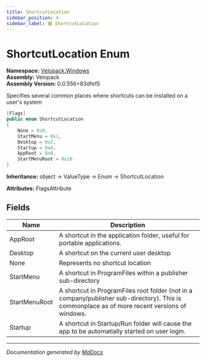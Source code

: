 ```yaml
---
title: ShortcutLocation
sidebar_position: 4
sidebar_label: 🟣 ShortcutLocation
---
```

<!--  
  <auto-generated>   
    The contents of this file were generated by a tool.  
    Changes to this file may be list if the file is regenerated  
  </auto-generated>   
-->

# ShortcutLocation Enum

**Namespace:** [Velopack.Windows](../index.md)  
**Assembly:** Velopack  
**Assembly Version:** 0.0.556+83dfef5

Specifies several common places where shortcuts can be installed on a user's system

```csharp
[Flags]
public enum ShortcutLocation
{
    None = 0x0,
    StartMenu = 0x1,
    Desktop = 0x2,
    Startup = 0x4,
    AppRoot = 0x8,
    StartMenuRoot = 0x10
}
```

**Inheritance:** object → ValueType → Enum → ShortcutLocation

**Attributes:** FlagsAttribute

## Fields

| Name          | Description                                                                                                                                     |
| ------------- | ----------------------------------------------------------------------------------------------------------------------------------------------- |
| AppRoot       | A shortcut in the application folder, useful for portable applications.                                                                         |
| Desktop       | A shortcut on the current user desktop                                                                                                          |
| None          | Represents no shortcut location                                                                                                                 |
| StartMenu     | A shortcut in ProgramFiles within a publisher sub\-directory                                                                                    |
| StartMenuRoot | A shortcut in ProgramFiles root folder (not in a company\/publisher sub\-directory). This is commonplace as of more recent versions of windows. |
| Startup       | A shortcut in Startup\/Run folder will cause the app to be automatially started on user login.                                                  |

___

*Documentation generated by [MdDocs](https://github.com/ap0llo/mddocs)*
